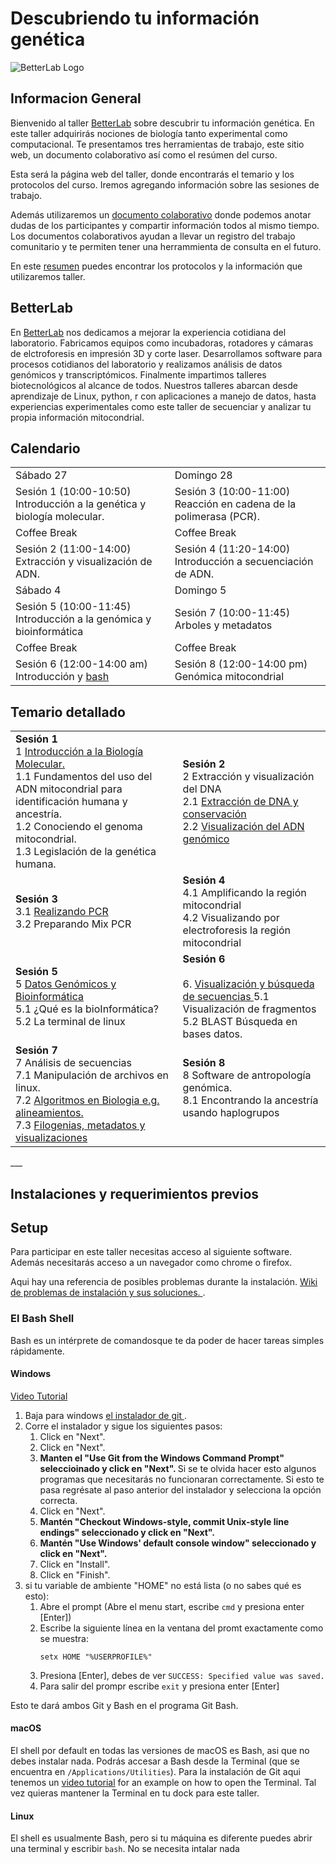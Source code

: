 # Descubriendo tu información genética  
![BetterLab Logo](images/BetterLab.png)   
      
    
## Informacion General  
Bienvenido al taller [BetterLab](https://github.com/BetterLabMx/BetterLabMx.github.io) sobre descubrir tu información genética. En este taller adquirirás nociones de biología tanto experimental como computacional. Te presentamos tres herramientas de trabajo, este sitio web, un documento colaborativo así como el resúmen del curso.  

Esta será la página web del taller, donde encontrarás el temario y los protocolos del curso. Iremos agregando información sobre las sesiones de trabajo.  

Además utilizaremos un [documento colaborativo](https://etherpad.net/p/190419_BetterLab) donde podemos anotar dudas de los participantes y compartir información todos al mismo tiempo. Los documentos colaborativos ayudan a llevar un registro del trabajo comunitario y te permiten tener una herrammienta de consulta en el futuro. 

En este [resumen]( https://github.com/BetterLabMx/1904_BetterLab/blob/master/paginas/Resumen.pdf) puedes encontrar los protocolos y la información que utilizaremos taller. 

## BetterLab  
En [BetterLab](https://github.com/BetterLabMx/BetterLabMx.github.io) nos dedicamos a mejorar la experiencia cotidiana del laboratorio. Fabricamos equipos como incubadoras, rotadores y cámaras de elctroforesis en impresión 3D y corte laser. Desarrollamos software para procesos cotidianos del laboratorio y realizamos análisis de datos genómicos y transcriptómicos. Finalmente impartimos talleres biotecnológicos al alcance de todos. Nuestros talleres abarcan desde aprendizaje de Linux, python, r con aplicaciones a manejo de datos, hasta experiencias experimentales como este taller de secuenciar y analizar tu propia información mitocondrial.    
  
## Calendario   
  
<table>
    <tr>
             <td>Sábado 27       </td> <td>           Domingo 28                 </td>
  </tr>  
      <tr>
      <td> Sesión 1 (10:00-10:50) Introducción a la genética y biología molecular.   </td>  
      <td>  Sesión 3 (10:00-11:00) Reacción en cadena de la polimerasa (PCR). </td>
  </tr>
      <tr><td>Coffee Break</td><td>Coffee Break</td>    </tr>
    <tr>
          <td>Sesión 2 (11:00-14:00) Extracción y visualización de ADN. </td>
          <td>Sesión 4 (11:20-14:00) Introducción a secuenciación de ADN. </td></tr>  
    <tr><td>Sábado 4</td><td>Domingo 5 </td></tr>
    <tr>
          <td> Sesión 5 (10:00-11:45) Introducción a la genómica y bioinformática
          </td>
      <td>Sesión 7 (10:00-11:45)  Arboles y metadatos </td>
    </tr>
    <tr><td>Coffee Break</td><td>Coffee Break</td>    </tr>
    <tr>
          <td> Sesión 6 (12:00-14:00 am) Introducción y <a href="https://swcarpentry.github.io/shell-novice-es/"> bash </a> 
        </td>    <td>Sesión 8 (12:00-14:00 pm) Genómica mitocondrial </td>
    </tr>
</table>  


## Temario detallado  
<table> 
<tr>
      <td><b> Sesión 1 </b> <br>
            1 <a href="https://github.com/BetterLabMx/1904_BetterLab/blob/master/paginas/GenomaMitocondrial.md">Introducción a la Biología Molecular.</a> <br>
      1.1 Fundamentos del uso del ADN mitocondrial 
      para identificación humana y ancestría.<br>
      1.2 Conociendo el genoma mitocondrial.<br>
      1.3 Legislación de la genética humana.<br>
      </td>
     <td><b> Sesión 2 </b> <br>
     2 Extracción y visualización del DNA  <br>             
     2.1 <a href="https://github.com/BetterLabMx/1904_BetterLab/blob/master/paginas/protocoloExtraccion.md">Extracción de DNA y  conservación</a> <br>
     2.2 <a href="https://github.com/BetterLabMx/1904_BetterLab/blob/master/paginas/ProtocoloVisualizacion.md">Visualización del ADN genómico </a><br>
           </td></tr>
      <tr>
     <td><b> Sesión 3 </b> <br>
      3.1 <a href="https://github.com/BetterLabMx/1904_BetterLab/blob/master/paginas/ProtocoloPCR.md"> Realizando PCR</a><br>
      3.2 Preparando Mix PCR<br>  
           </td>
      <td><b> Sesión 4 </b> <br>
      4.1 Amplificando la región mitocondrial <br>
      4.2 Visualizando por electroforesis la región mitocondrial <br>
      </td>
</tr>      
<td><b>Sesión 5</b><br> 
    5  <a href="https://github.com/BetterLabMx/1904_BetterLab/blob/master/paginas/BasesDatos.md">Datos Genómicos y Bioinformática </a><br>
    5.1 ¿Qué es la bioInformática?  <br>
    5.2 La terminal de linux <br>
      </td>
<td><b>Sesión 6</b><br> 
       <br> 
       6. <a href="https://github.com/BetterLabMx/1904_BetterLab/blob/master/paginas/Secuenciacion.md">Visualización y búsqueda de secuencias  </a>
          5.1 Visualización de fragmentos</a> <br>      
      5.2 BLAST Búsqueda en bases datos.
      </td>  
<tr>
<td><b>Sesión 7</b><br> 
      7 Análisis de secuencias  <br>
      7.1 Manipulación de archivos en linux.  <br>
      7.2  <a href="https://github.com/BetterLabMx/1904_BetterLab/blob/master/paginas/Algoritmos.md"> Algoritmos en Biologia e.g. alineamientos. </a><br>  
      7.3 <a href="https://github.com/BetterLabMx/1904_BetterLab/blob/master/paginas/Arboles.md"> Filogenias, metadatos y visualizaciones </a> <br> 
      </td>
<td><b>Sesión 8</b><br> 
      8 Software de antropología genómica. <br> 
      8.1 Encontrando la ancestría usando haplogrupos <br> 
       <br> 
      </td>
      </tr>
</table>    
___  
  
## Instalaciones y requerimientos previos  
<h2 id="setup">Setup</h2>  

<p>
  Para participar en este taller necesitas acceso al siguiente software. Además necesitarás acceso a un navegador como chrome o firefox.   
  </p>
<p>
  Aqui hay una referencia de posibles problemas durante la instalación.  
  <a href = "https://github.com/carpentries/workshop-template/wiki/Configuration-Problems-and-Solutions">Wiki de problemas de instalación y sus soluciones. </a>.
</p>

<div id="shell">  
  <h3>El Bash Shell</h3>  
  <p>  
    Bash es un intérprete de comandosque te da poder de hacer tareas simples rápidamente.  
  </p>  

  <div class="row">  
    <div class="col-md-4">  
      <h4 id="shell-windows">Windows</h4>  
      <a href="https://www.youtube.com/watch?v=339AEqk9c-8">Video Tutorial</a>  
      <ol>  
        <li>Baja para windows <a href="https://git-for-windows.github.io/">el instalador de git </a>.</li>  
        <li>Corre el instalador y sigue los siguientes pasos:  
          <ol>  
            <li>Click en "Next".</li>  
            <li>Click en "Next".</li>    
            <li>  
              <strong>  
               Manten el "Use Git from the Windows Command Prompt" seleccioinado y  click en "Next".  
              </strong>  
                Si se te olvida hacer esto algunos programas que necesitarás no funcionaran correctamente.  
                Si esto te pasa regrésate al paso anterior del instalador y selecciona la opción correcta.  
            </li>  
            <li>Click en "Next".</li>
            <li>  
              <strong>  
                Mantén "Checkout Windows-style, commit Unix-style line endings" seleccionado y click en "Next".
              </strong>
            </li>
            <li>  
              <strong>  
                Mantén "Use Windows' default console window" seleccionado y click en "Next".  
              </strong>  
            </li>  
            <li>Click en "Install".</li>
            <li>Click en "Finish".</li>  
          </ol>  
        </li>  
        <li>  
          si tu variable de ambiente "HOME" no está lista (o no sabes qué es esto):
          <ol>
            <li>Abre el prompt (Abre el menu start, escribe <code>cmd</code> y presiona enter [Enter])</li>
            <li>
              Escribe la siguiente línea en la ventana del promt exactamente como se  muestra:  
              <p><code>setx HOME "%USERPROFILE%"</code></p>  
            </li>  
            <li>Presiona [Enter], debes de ver <code>SUCCESS: Specified value was saved.</code></li>
            <li>Para salir del prompr escribe <code>exit</code> y presiona enter [Enter]</li>
          </ol>
        </li>
      </ol>
      <p>Esto te dará ambos Git y Bash en el programa Git Bash.</p>
    </div>
    <div class="col-md-4">
      <h4 id="shell-macosx">macOS</h4>
      <p>
        El shell por default en todas las versiones de macOS es Bash, asi que no debes instalar nada.  Podrás accesar a Bash desde la Terminal
        (que se encuentra en        <code>/Applications/Utilities</code>).
        Para la instalación de Git aqui tenemos un <a href="https://www.youtube.com/watch?v=9LQhwETCdwY ">video tutorial</a>
        for an example on how to open the Terminal.
        Tal vez quieras mantener la Terminal en tu dock para este taller.  
      </p>
    </div>
    <div class="col-md-4">
      <h4 id="shell-linux">Linux</h4>
      <p>
        El shell es usualmente Bash, pero si tu máquina es diferente puedes abrir una terminal y escribir <code>bash</code>.  
        No se necesita intalar nada
      </p>
    </div>
  </div>
</div> 
